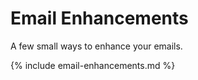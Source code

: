 # Email Enhancements

A few small ways to enhance your emails.

{% include email-enhancements.md %}
